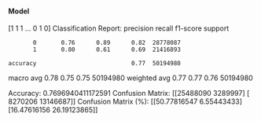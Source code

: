#### Model
[1 1 1 ... 0 1 0]
Classification Report:
              precision    recall  f1-score   support

           0       0.76      0.89      0.82  28778087
           1       0.80      0.61      0.69  21416893

    accuracy                           0.77  50194980
   macro avg       0.78      0.75      0.75  50194980
weighted avg       0.77      0.77      0.76  50194980

Accuracy: 0.7696940411172591
Confusion Matrix:
[[25488090  3289997]
 [ 8270206 13146687]]
Confusion Matrix (%):
[[50.77816547  6.55443433]
 [16.47616156 26.19123865]]
